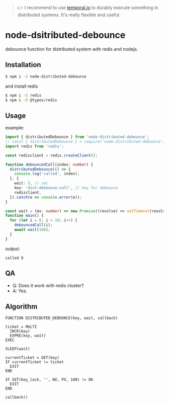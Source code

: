 > 👉 I recommend to use [temporal.io](https://temporal.io) to durably execute something in distributed systems. It's really flexible and useful.

# node-dsitributed-debounce

debounce function for distributed system with redis and nodejs.

## Installation

```sh
$ npm i -S node-distributed-debounce
```

and install redis

```sh
$ npm i -S redis
$ npm i -D @types/redis
```

## Usage

example:

```ts
import { distributedDebounce } from 'node-distributed-debounce';
// const { distributedDebounce } = require('node-distributed-debounce');
import redis from 'redis';

const redisclient = redis.createClient();

function debouncedCall(index: number) {
  distributedDebounce(() => {
    console.log('called', index);
  }, {
    wait: 5, // sec
    key: 'dist:debounce:call', // key for debounce
    redisclient,
  }).catch(e => console.error(e));
}

const wait = (ms: number) => new Promise((resolve) => setTimeout(resolve, ms));
function main() {
  for (let i = 0; i < 10; i++) {
    debouncedCall(i);
    await wait(100);
  }
}

```

output:

```
called 9
```


## QA

- Q: Does it work with redis cluster?
- A: Yes.

## Algorithm

```
FUNCTION DISTRIBUTED_DEBOUNCE(key, wait, callback)

ticket = MULTI
  INCR(key)
  EXPRE(key, wait)
EXEC

SLEEP(wait)

currentTicket = GET(key)
IF currentTicket != ticket
  EXIT
END

IF SET(key_lock, '', NX, PX, 100) != OK
  EXIT
END

callback()
```


